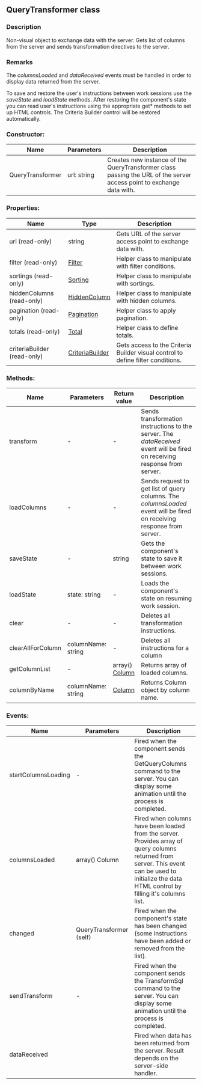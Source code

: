 ## QueryTransformer class
### Description
Non-visual object to exchange data with the server. Gets list of columns from the server and sends transformation directives to the server.

### Remarks
The *columnsLoaded* and *dataReceived* events must be handled in order to display data returned from the server.

To save and restore the user's instructions between work sessions use the *saveState* and *loadState* methods. After restoring the component's state you can read user's instructions using the appropriate get* methods to set up HTML controls. The Criteria Builder control will be restored automatically.

### Constructor:
Name         | Parameters    | Description
------------ | ------------- | -------------
QueryTransformer | url: string | Creates new instance of the QueryTransformer class passing the URL of the server access point to exchange data with.

### Properties:
Name         | Type          | Description
------------ | ------------- | -------------
url (read-only) | string | Gets URL of the server access point to exchange data with.
filter (read-only) | [Filter](/docs/Filter.md) | Helper class to manipulate with filter conditions.
sortings (read-only) | [Sorting](/docs/Sorting.md) | Helper class to manipulate with sortings.
hiddenColumns (read-only) | [HiddenColumn](/docs/HiddenColumn.md) | Helper class to manipulate with hidden columns.
pagination (read-only) | [Pagination](/docs/Pagination.md) | Helper class to apply pagination.
totals (read-only) | [Total](/docs/Total.md) | Helper class to define totals.
criteriaBuilder (read-only) | [CriteriaBuilder](/docs/CriteriaBuilder.md) | Gets access to the Criteria Builder visual control to define filter conditions.

### Methods:
Name         | Parameters    | Return value  | Description
------------ | ------------- | ------------- | -------------
transform | - | - | Sends transformation instructions to the server. The *dataReceived* event will be fired on receiving response from server.
loadColumns | - | - | Sends request to get list of query columns. The *columnsLoaded* event will be fired on receiving response from server.
saveState | - | string | Gets the component's state to save it between work sessions.
loadState | state: string  | - | Loads the component's state on resuming work session.
clear | - | - | Deletes all transformation instructions.
clearAllForColumn | columnName: string  | - | Deletes all instructions for a column
getColumnList | - | array() [Column](/docs/Column.md) | Returns array of loaded columns.
columnByName | columnName: string | [Column](/docs/Column.md) | Returns Column object by column name.

### Events:
Name         | Parameters    | Description
------------ | ------------- | -------------
startColumnsLoading | - | Fired when the component sends the GetQueryColumns command to the server. You can display some animation until the process is completed.
columnsLoaded | array() Column | Fired when columns have been loaded from the server. Provides array of query columns returned from server. This event can be used to initialize the data HTML control by filling it's columns list.
changed | QueryTransformer (self) | Fired when the component's state has been changed (some instructions have been added or removed from the list).
sendTransform | - | Fired when the component sends the TransformSql command to the server. You can display some animation until the process is completed.
dataReceived | <Data> | Fired when data has been returned from the server. Result depends on the server-side handler.